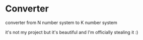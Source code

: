 # Converter
converter from N number system to K number system

it's not my project but it's beautiful and I'm officially stealing it :)
